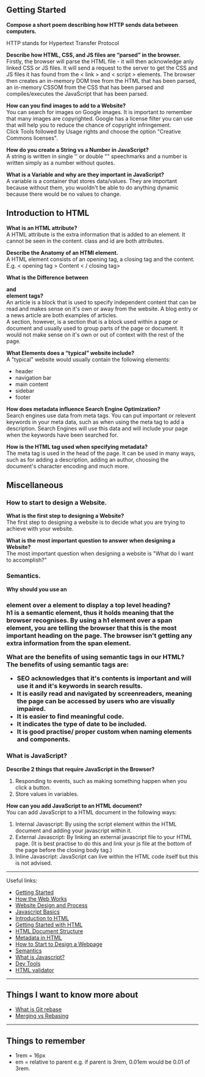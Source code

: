 ## Getting Started

**Compose a short poem describing how HTTP sends data between computers.**  


HTTP stands for Hypertext Transfer Protocol

**Describe how HTML, CSS, and JS files are “parsed” in the browser.**  
Firstly, the browser will parse the HTML file - it will then acknowledge anly linked CSS or JS files. It will send a request to the server to get the CSS and JS files it has found from the < link > and < script > elements. The browser then creates an in-memory DOM tree from the HTML that has been parsed, an in-memory CSSOM from the CSS that has been parsed and compiles/executes the JavaScript that has been parsed.  

**How can you find images to add to a Website?**  
You can search for images on Google images. It is important to remember that many images are copyrighted. Google has a license filter you can use that will help you to reduce the chance of copyright infringement.  
Click Tools followed by Usage rights and choose the option "Creative Commons licenses".
 

**How do you create a String vs a Number in JavaScript?**  
A string is written in single '' or double "" speechmarks and a number is written simply as a number without quotes.

**What is a Variable and why are they important in JavaScript?**  
A variable is a container that stores data/values. They are important because without them, you wuoldn't be able to do anything dynamic because there would be no values to change.

## Introduction to HTML

**What is an HTML attribute?**  
A HTML attribute is the extra information that is added to an element. It cannot be seen in the content. class and id are both attributes. 

**Describe the Anatomy of an HTMl element.**  
A HTML element consists of an opening tag, a closing tag and the content.  
E.g. < opening tag > Content < / closing tag>

**What is the Difference between <article> and <section> element tags?**  
An article is a block that is used to specify independent content that can be read and makes sense on it's own or away from the website.  A blog entry or a news article are both examples of articles.  
A section, however, is a section that is a block used within a page or document and usually used to group parts of the page or document. It would not make sense on it's own or out of context with the rest of the page.

**What Elements does a “typical” website include?**  
A "typical" website would usually contain the following elements:
- header
- navigation bar
- main content
- sidebar
- footer

**How does metadata influence Search Engine Optimization?**  
Search engines use data from meta tags. You can put important or relevent keywords in your meta data, such as when using the meta tag to add a description. Search Engines will use this data and will include your page when the keywords have been searched for.

**How is the <meta> HTML tag used when specifying metadata?**  
The meta tag is used in the head of the page. It can be used in many ways, such as for adding a description, adding an author, choosing the document's character encoding and much more.


## Miscellaneous

### How to start to design a Website.

**What is the first step to designing a Website?**  
The first step to designing a website is to decide what you are trying to achieve with your website.

**What is the most important question to answer when designing a Website?**  
The most important question when designing a website is "What do I want to accomplish?"


### Semantics.

**Why should you use an <h1> element over a <span> element to display a top level heading?**  
h1 is a semantic element, thus it holds meaning that the browser recognises. By using a h1 element over a span element, you are telling the browser that this is the most important heading on the page. The browser isn't getting any extra information from the span element.

**What are the benefits of using semantic tags in our HTML?**  
The benefits of using semantic tags are:
- SEO acknowledges that it's contents is important and will use it and it's keywords in search results.
- It is easily read and navigated by screenreaders, meaning the page can be accessed by users who are visually impaired.
- It is easier to find meaningful code.
- It indicates the type of date to be included.
- It is good practise/ proper custom when naming elements and components.


### What is JavaScript?

**Describe 2 things that require JavaScript in the Browser?**  
1. Responding to events, such as making something happen when you click a button.
2. Store values in variables.

**How can you add JavaScript to an HTML document?**  
You can add JavaScript to a HTML document in the following ways:
1. Internal Javascript: By using the script element within the HTML document and adding your javascript within it. 
2. External Javascript: By linking an external javascript file to your HTML page. (It is best practise to do this and link your js file at the bottom of the page before the closing body tag.)
3. Inline Javascript: JavaScript can live within the HTML code itself but this is not advised.

---

Useful links:
- [Getting Started](https://developer.mozilla.org/en-US/docs/Learn/Getting_started_with_the_web)
- [How the Web Works](https://developer.mozilla.org/en-US/docs/Learn/Getting_started_with_the_web/How_the_Web_works)
- [Website Design and Process](https://developer.mozilla.org/en-US/docs/Learn/Getting_started_with_the_web/What_will_your_website_look_like)
- [Javascript Basics](https://developer.mozilla.org/en-US/docs/Learn/Getting_started_with_the_web/JavaScript_basics)
- [Introduction to HTML](https://developer.mozilla.org/en-US/docs/Learn/HTML/Introduction_to_HTML)
- [Getting Started with HTML](https://developer.mozilla.org/en-US/docs/Learn/HTML/Introduction_to_HTML/Getting_started)
- [HTML Document Structure](https://developer.mozilla.org/en-US/docs/Learn/HTML/Introduction_to_HTML/Document_and_website_structure)
- [Metadata in HTML](https://developer.mozilla.org/en-US/docs/Learn/HTML/Introduction_to_HTML/The_head_metadata_in_HTML)
- [How to Start to Design a Webpage](https://developer.mozilla.org/en-US/docs/Learn/Common_questions/Design_and_accessibility/Thinking_before_coding)
- [Semantics](https://developer.mozilla.org/en-US/docs/Glossary/Semantics)
- [What is Javascript?](https://developer.mozilla.org/en-US/docs/Learn/JavaScript/First_steps/What_is_JavaScript)
- [Dev Tools](https://developer.chrome.com/docs/devtools/)
- [HTML validator](https://validator.w3.org/)

---

## Things I want to know more about
- [What is Git rebase](https://www.atlassian.com/git/tutorials/rewriting-history/git-rebase#:~:text=What%20is%20git%20rebase%3F,of%20a%20feature%20branching%20workflow)
- [Merging vs Rebasing](https://www.atlassian.com/git/tutorials/merging-vs-rebasing#workflow-walkthrough)

---

## Things to remember

- 1rem = 16px  
- em = relative to parent e.g. if parent is 3rem, 0.01em would be 0.01 of 3rem.
